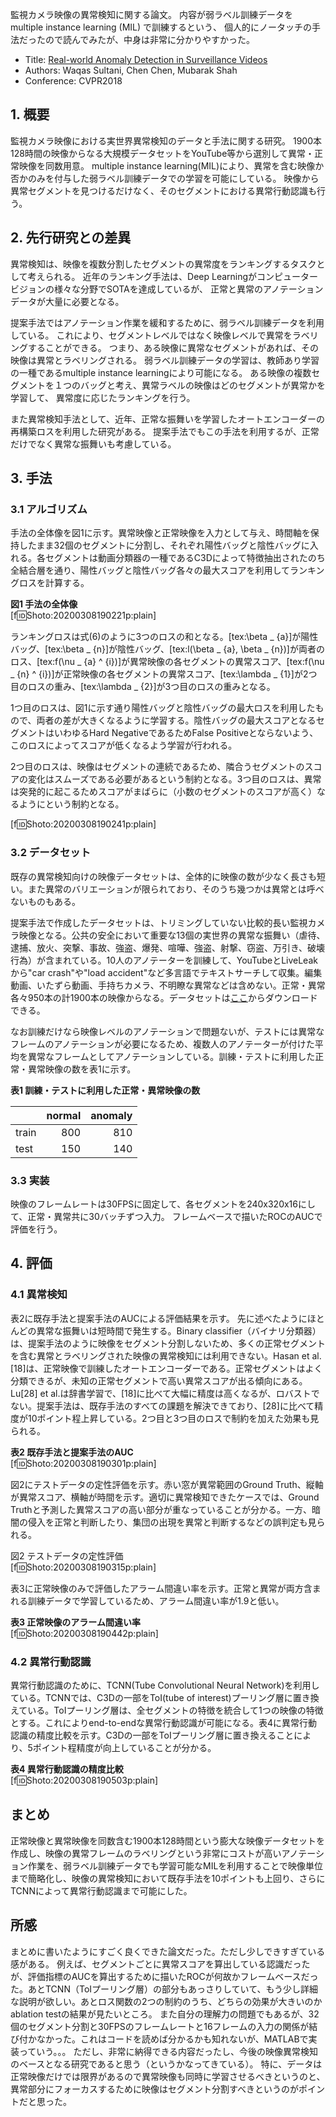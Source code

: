 監視カメラ映像の異常検知に関する論文。
内容が弱ラベル訓練データをmultiple instance learning (MIL) で訓練するという、
個人的にノータッチの手法だったので読んでみたが、中身は非常に分かりやすかった。

- Title: [Real-world Anomaly Detection in Surveillance Videos](https://arxiv.org/abs/1801.04264)
- Authors:  Waqas Sultani, Chen Chen, Mubarak Shah
- Conference: CVPR2018

## 1. 概要
監視カメラ映像における実世界異常検知のデータと手法に関する研究。
1900本128時間の映像からなる大規模データセットをYouTube等から選別して異常・正常映像を同数用意。
multiple instance learning(MIL)により、異常を含む映像か否かのみを付与した弱ラベル訓練データでの学習を可能にしている。
映像から異常セグメントを見つけるだけなく、そのセグメントにおける異常行動認識も行う。


## 2. 先行研究との差異

異常検知は、映像を複数分割したセグメントの異常度をランキングするタスクとして考えられる。
近年のランキング手法は、Deep Learningがコンピュータービジョンの様々な分野でSOTAを達成しているが、
正常と異常のアノテーションデータが大量に必要となる。

提案手法ではアノテーション作業を緩和するために、弱ラベル訓練データを利用している。
これにより、セグメントレベルではなく映像レベルで異常をラベリングすることができる。
つまり、ある映像に異常なセグメントがあれば、その映像は異常とラベリングされる。
弱ラベル訓練データの学習は、教師あり学習の一種であるmultiple instance learningにより可能になる。
ある映像の複数セグメントを１つのバッグと考え、異常ラベルの映像はどのセグメントが異常かを学習して、
異常度に応じたランキングを行う。

また異常検知手法として、近年、正常な振舞いを学習したオートエンコーダーの再構築ロスを利用した研究がある。
提案手法でもこの手法を利用するが、正常だけでなく異常な振舞いも考慮している。


## 3. 手法

### 3.1 アルゴリズム
手法の全体像を図1に示す。異常映像と正常映像を入力として与え、時間軸を保持したまま32個のセグメントに分割し、それぞれ陽性バッグと陰性バッグに入れる。各セグメントは動画分類器の一種であるC3Dによって特徴抽出されたのち全結合層を通り、陽性バッグと陰性バッグ各々の最大スコアを利用してランキングロスを計算する。

**図1 手法の全体像**  
[f:id:Shoto:20200308190221p:plain]

ランキングロスは式(6)のように3つのロスの和となる。[tex:\beta _ {a}]が陽性バッグ、[tex:\beta _ {n}]が陰性バッグ、[tex:l(\beta _ {a}, \beta _ {n})]が両者のロス、[tex:f(\nu _ {a} ^ {i})]が異常映像の各セグメントの異常スコア、[tex:f(\nu _ {n} ^ {i})]が正常映像の各セグメントの異常スコア、[tex:\lambda _ {1}]が2つ目のロスの重み、[tex:\lambda _ {2}]が3つ目のロスの重みとなる。

1つ目のロスは、図1に示す通り陽性バッグと陰性バッグの最大ロスを利用したもので、両者の差が大きくなるように学習する。陰性バッグの最大スコアとなるセグメントはいわゆるHard NegativeであるためFalse Positiveとならないよう、このロスによってスコアが低くなるよう学習が行われる。

2つ目のロスは、映像はセグメントの連続であるため、隣合うセグメントのスコアの変化はスムーズである必要があるという制約となる。3つ目のロスは、異常は突発的に起こるためスコアがまばらに（小数のセグメントのスコアが高く）なるようにという制約となる。

[f:id:Shoto:20200308190241p:plain]


### 3.2 データセット

既存の異常検知向けの映像データセットは、全体的に映像の数が少なく長さも短い。また異常のバリエーションが限られており、そのうち幾つかは異常とは呼べないものもある。

提案手法で作成したデータセットは、トリミングしていない比較的長い監視カメラ映像となる。公共の安全において重要な13個の実世界の異常な振舞い（虐待、逮捕、放火、突撃、事故、強盗、爆発、喧嘩、強盗、射撃、窃盗、万引き、破壊行為）が含まれている。10人のアノテーターを訓練して、YouTubeとLiveLeakから"car crash"や"load accident"など多言語でテキストサーチして収集。編集動画、いたずら動画、手持ちカメラ、不明瞭な異常などは含めない。正常・異常各々950本の計1900本の映像からなる。データセットは[ここ](https://webpages.uncc.edu/cchen62/dataset.html)からダウンロードできる。

なお訓練だけなら映像レベルのアノテーションで問題ないが、テストには異常なフレームのアノテーションが必要になるため、複数人のアノテーターが付けた平均を異常なフレームとしてアノテーションしている。訓練・テストに利用した正常・異常映像の数を表1に示す。

**表1 訓練・テストに利用した正常・異常映像の数**

||normal|anomaly|
|:--|--:|--:|
|train|800|810|
|test|150|140|

### 3.3 実装
映像のフレームレートは30FPSに固定して、各セグメントを240x320x16にして、正常・異常共に30バッチずつ入力。
フレームベースで描いたROCのAUCで評価を行う。


## 4. 評価

### 4.1 異常検知
表2に既存手法と提案手法のAUCによる評価結果を示す。
先に述べたようにほとんどの異常な振舞いは短時間で発生する。Binary classifier（バイナリ分類器）は、提案手法のように映像をセグメント分割しないため、多くの正常セグメントを含む異常とラベリングされた映像の異常検知には利用できない。Hasan et al.[18]は、正常映像で訓練したオートエンコーダーである。正常セグメントはよく分類できるが、未知の正常セグメントで高い異常スコアが出る傾向にある。Lu[28] et al.は辞書学習で、[18]に比べて大幅に精度は高くなるが、ロバストでない。提案手法は、既存手法のすべての課題を解決できており、[28]に比べて精度が10ポイント程上昇している。2つ目と3つ目のロスで制約を加えた効果も見られる。

**表2 既存手法と提案手法のAUC**  
[f:id:Shoto:20200308190301p:plain]


図2にテストデータの定性評価を示す。赤い窓が異常範囲のGround Truth、縦軸が異常スコア、横軸が時間を示す。適切に異常検知できたケースでは、Ground Truthと予測した異常スコアの高い部分が重なっていることが分かる。一方、暗闇の侵入を正常と判断したり、集団の出現を異常と判断するなどの誤判定も見られる。

図2 テストデータの定性評価  
[f:id:Shoto:20200308190315p:plain]


表3に正常映像のみで評価したアラーム間違い率を示す。正常と異常が両方含まれる訓練データで学習しているため、アラーム間違い率が1.9と低い。

**表3 正常映像のアラーム間違い率**  
[f:id:Shoto:20200308190442p:plain]


### 4.2 異常行動認識
異常行動認識のために、TCNN(Tube Convolutional Neural Network)を利用している。TCNNでは、C3Dの一部をToI(tube of interest)プーリング層に置き換えている。ToIプーリング層は、全セグメントの特徴を統合して1つの映像の特徴とする。これによりend-to-endな異常行動認識が可能になる。表4に異常行動認識の精度比較を示す。C3Dの一部をToIプーリング層に置き換えることにより、5ポイント程精度が向上していることが分かる。

**表4 異常行動認識の精度比較**  
[f:id:Shoto:20200308190503p:plain]


## まとめ
正常映像と異常映像を同数含む1900本128時間という膨大な映像データセットを作成し、映像の異常フレームのラベリングという非常にコストが高いアノテーション作業を、弱ラベル訓練データでも学習可能なMILを利用することで映像単位まで簡略化し、映像の異常検知において既存手法を10ポイントも上回り、さらにTCNNによって異常行動認識まで可能にした。


## 所感
まとめに書いたようにすごく良くできた論文だった。ただし少しできすぎている感がある。
例えば、セグメントごとに異常スコアを算出している認識だったが、評価指標のAUCを算出するために描いたROCが何故かフレームベースだった。あとTCNN（ToIプーリング層）の部分もあっさりしていて、もう少し詳細な説明が欲しい。あとロス関数の2つの制約のうち、どちらの効果が大きいのかablation testの結果が見たいところ。
また自分の理解力の問題でもあるが、32個のセグメント分割と30FPSのフレームレートと16フレームの入力の関係が結び付かなかった。これはコードを読めば分かるかも知れないが、MATLABで実装っていう。。。
ただし、非常に納得できる内容だったし、今後の映像異常検知のベースとなる研究であると思う（というかなってきている）。
特に、データは正常映像だけでは限界があるので異常映像も同時に学習させるべきというのと、異常部分にフォーカスするために映像はセグメント分割すべきというのがポイントだと思った。